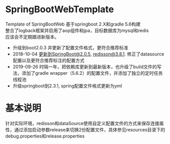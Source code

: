# SpringBootWebTemplate
Template of SpringBootWeb
基于springboot 2.X和gradle 5.6构建<br/>
整合了logback框架并启用了aop组件和jpa，目标数据库为mysql和redis<br/>
应该会不定期跟进新版本。  

* 升级到boot2.0.3 并更新了配置文件格式，更符合推荐标准
* 2018-10-04 更新到SpringBoot@2.0.5, redisson@3.8.1. 修正了datasource配置以及更符合推荐标注的配置方式
* 2019-09-26 时隔一年，把依赖库更新到最新版本，也升级了build文件的写法，添加了gradle wrapper（5.6.2）的配置文件，并添加了独立的定时任务线程池
* 升级springboot到2.3.1, spring配置文件格式更新为yml

# 基本说明
针对实际环境，redisson和dataSource使用自定义配置文件的方式来保存连接属性，通过添加启动参数release来切换2份配置文件，具体参见resources目录下的debug.properties和release.properties  
